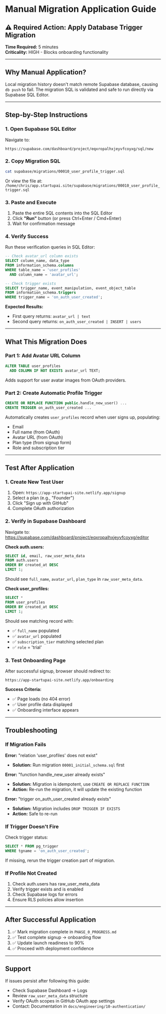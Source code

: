 # Manual Migration Application Guide

## ⚠️ Required Action: Apply Database Trigger Migration

**Time Required:** 5 minutes  
**Criticality:** HIGH - Blocks onboarding functionality

---

## Why Manual Application?

Local migration history doesn't match remote Supabase database, causing `db push` to fail. The migration SQL is validated and safe to run directly via Supabase SQL Editor.

---

## Step-by-Step Instructions

### 1. Open Supabase SQL Editor

Navigate to:
```
https://supabase.com/dashboard/project/eqxropalhxjeyvfcoyxg/sql/new
```

### 2. Copy Migration SQL

```bash
cat supabase/migrations/00010_user_profile_trigger.sql
```

Or view the file at: `/home/chris/app.startupai.site/supabase/migrations/00010_user_profile_trigger.sql`

### 3. Paste and Execute

1. Paste the entire SQL contents into the SQL Editor
2. Click **"Run"** button (or press Ctrl+Enter / Cmd+Enter)
3. Wait for confirmation message

### 4. Verify Success

Run these verification queries in SQL Editor:

```sql
-- Check avatar_url column exists
SELECT column_name, data_type 
FROM information_schema.columns 
WHERE table_name = 'user_profiles' 
  AND column_name = 'avatar_url';

-- Check trigger exists
SELECT trigger_name, event_manipulation, event_object_table 
FROM information_schema.triggers 
WHERE trigger_name = 'on_auth_user_created';
```

**Expected Results:**
- First query returns: `avatar_url | text`
- Second query returns: `on_auth_user_created | INSERT | users`

---

## What This Migration Does

### Part 1: Add Avatar URL Column
```sql
ALTER TABLE user_profiles
  ADD COLUMN IF NOT EXISTS avatar_url TEXT;
```

Adds support for user avatar images from OAuth providers.

### Part 2: Create Automatic Profile Trigger
```sql
CREATE OR REPLACE FUNCTION public.handle_new_user() ...
CREATE TRIGGER on_auth_user_created ...
```

Automatically creates `user_profiles` record when user signs up, populating:
- Email
- Full name (from OAuth)
- Avatar URL (from OAuth)
- Plan type (from signup form)
- Role and subscription tier

---

## Test After Application

### 1. Create New Test User

1. Open: `https://app-startupai-site.netlify.app/signup`
2. Select a plan (e.g., "Founder")
3. Click "Sign up with GitHub"
4. Complete OAuth authorization

### 2. Verify in Supabase Dashboard

Navigate to: https://supabase.com/dashboard/project/eqxropalhxjeyvfcoyxg/editor

**Check auth.users:**
```sql
SELECT id, email, raw_user_meta_data 
FROM auth.users 
ORDER BY created_at DESC 
LIMIT 1;
```

Should see `full_name`, `avatar_url`, `plan_type` in `raw_user_meta_data`.

**Check user_profiles:**
```sql
SELECT * 
FROM user_profiles 
ORDER BY created_at DESC 
LIMIT 1;
```

Should see matching record with:
- ✅ `full_name` populated
- ✅ `avatar_url` populated
- ✅ `subscription_tier` matching selected plan
- ✅ `role` = 'trial'

### 3. Test Onboarding Page

After successful signup, browser should redirect to:
```
https://app-startupai-site.netlify.app/onboarding
```

**Success Criteria:**
- ✅ Page loads (no 404 error)
- ✅ User profile data displayed
- ✅ Onboarding interface appears

---

## Troubleshooting

### If Migration Fails

**Error:** "relation 'user_profiles' does not exist"
- **Solution:** Run migration `00001_initial_schema.sql` first

**Error:** "function handle_new_user already exists"
- **Solution:** Migration is idempotent, use `CREATE OR REPLACE FUNCTION`
- **Action:** Re-run the migration, it will update the existing function

**Error:** "trigger on_auth_user_created already exists"
- **Solution:** Migration includes `DROP TRIGGER IF EXISTS`
- **Action:** Safe to re-run

### If Trigger Doesn't Fire

Check trigger status:
```sql
SELECT * FROM pg_trigger 
WHERE tgname = 'on_auth_user_created';
```

If missing, rerun the trigger creation part of migration.

### If Profile Not Created

1. Check auth.users has raw_user_meta_data
2. Verify trigger exists and is enabled
3. Check Supabase logs for errors
4. Ensure RLS policies allow insertion

---

## After Successful Application

1. ✅ Mark migration complete in `PHASE_0_PROGRESS.md`
2. ✅ Test complete signup → onboarding flow
3. ✅ Update launch readiness to 90%
4. ✅ Proceed with deployment confidence

---

## Support

If issues persist after following this guide:
- Check Supabase Dashboard → Logs
- Review `raw_user_meta_data` structure
- Verify OAuth scopes in GitHub OAuth app settings
- Contact: Documentation in `docs/engineering/10-authentication/`
